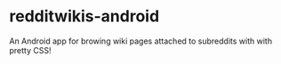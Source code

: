 # redditwikis-android
An Android app for browing wiki pages attached to subreddits with with pretty CSS!
